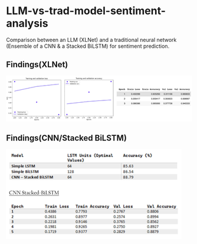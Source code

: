 # LLM-vs-trad-model-sentiment-analysis
Comparison between an LLM (XLNet) and a traditional neural network (Ensemble of a CNN &amp; a Stacked BiLSTM) for sentiment prediction.

## Findings(XLNet)

![](images_SA_/SA_XLNet.png)

## Findings(CNN/Stacked BiLSTM)

![](images_SA_/SA_CNN_STACKEDLSTM.png)
